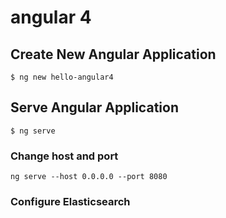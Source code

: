 # angular 4

## Create New Angular Application

`$ ng new hello-angular4`

## Serve Angular Application

`$ ng serve`

### Change host and port

`ng serve --host 0.0.0.0 --port 8080`

### Configure Elasticsearch
